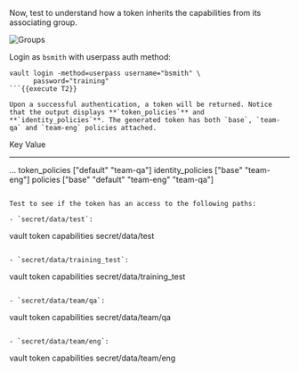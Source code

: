 Now, test to understand how a token inherits the capabilities from its associating group.

<img src="https://s3-us-west-1.amazonaws.com/education-yh/7-entity-3.png" alt="Groups"/>

Login as `bsmith` with userpass auth method:

```
vault login -method=userpass username="bsmith" \
      password="training"
```{{execute T2}}

Upon a successful authentication, a token will be returned. Notice that the output displays **`token_policies`** and **`identity_policies`**. The generated token has both `base`, `team-qa` and `team-eng` policies attached.

```
Key                    Value
---                    -----
...
token_policies         ["default" "team-qa"]
identity_policies      ["base" "team-eng"]
policies               ["base" "default" "team-eng" "team-qa"]
```

Test to see if the token has an access to the following paths:

- `secret/data/test`:  
  ```
  vault token capabilities secret/data/test
  ```{{execute T2}}

- `secret/data/training_test`:  
  ```
  vault token capabilities secret/data/training_test
  ```{{execute T2}}

- `secret/data/team/qa`:  
  ```
  vault token capabilities secret/data/team/qa
  ```{{execute T2}}

- `secret/data/team/eng`:  
  ```
  vault token capabilities secret/data/team/eng
  ```{{execute T2}}
